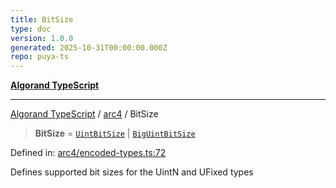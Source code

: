 ```yaml
---
title: BitSize
type: doc
version: 1.0.0
generated: 2025-10-31T00:00:00.000Z
repo: puya-ts
---
```


[**Algorand TypeScript**](/reference/algorand-typescript/api/readme/)

---

[Algorand TypeScript](docs/_md/modules) / [arc4](docs/_md/arc4/README) / BitSize

> **BitSize** = [`UintBitSize`](/reference/algorand-typescript/api/arc4/-internal-/type-aliases/uintbitsize/) \| [`BigUintBitSize`](/reference/algorand-typescript/api/arc4/-internal-/type-aliases/biguintbitsize/)

Defined in: [arc4/encoded-types.ts:72](https://github.com/algorandfoundation/puya-ts/blob/main/packages/algo-ts/src/arc4/encoded-types.ts#L72)

Defines supported bit sizes for the UintN and UFixed types
